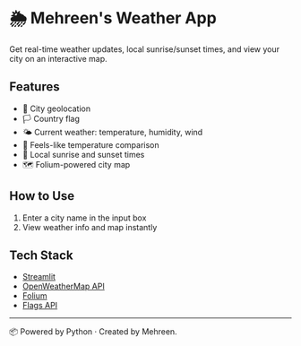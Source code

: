 # 🌦 Mehreen's Weather App

Get real-time weather updates, local sunrise/sunset times, and view your city on an interactive map.

## Features
- 📍 City geolocation
- 🏳️ Country flag
- 🌤️ Current weather: temperature, humidity, wind
- 🥵 Feels-like temperature comparison   
- 🌅 Local sunrise and sunset times
- 🗺️ Folium-powered city map

## How to Use
1. Enter a city name in the input box
2. View weather info and map instantly

## Tech Stack
- [Streamlit](https://streamlit.io/)
- [OpenWeatherMap API](https://openweathermap.org/)
- [Folium](https://python-visualization.github.io/folium/)
- [Flags API](https://flagsapi.com/)

---

📦 Powered by Python · Created by Mehreen.
